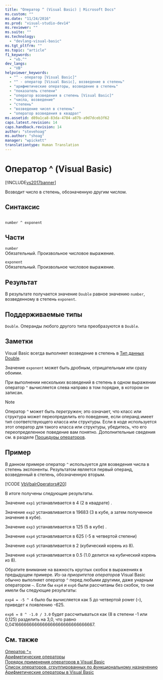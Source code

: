 ```yaml
---
title: "Оператор ^ (Visual Basic) | Microsoft Docs"
ms.custom: ""
ms.date: "11/24/2016"
ms.prod: "visual-studio-dev14"
ms.reviewer: ""
ms.suite: ""
ms.technology: 
  - "devlang-visual-basic"
ms.tgt_pltfrm: ""
ms.topic: "article"
f1_keywords: 
  - "vb.^"
dev_langs: 
  - "VB"
helpviewer_keywords: 
  - "^ - оператор [Visual Basic]"
  - "^ - оператор [Visual Basic], возведение в степень"
  - "арифметические операторы, возведение в степень"
  - "показатель степени"
  - "оператор возведения в степень [Visual Basic]"
  - "числа, возведение"
  - "степень"
  - "возведение чисел в степень"
  - "оператор возведения в квадрат"
ms.assetid: d89a1ca8-83da-4784-a87b-a9d7dceb3f62
caps.latest.revision: 14
caps.handback.revision: 14
author: "stevehoag"
ms.author: "shoag"
manager: "wpickett"
translationtype: Human Translation
---
```

# Оператор ^ (Visual Basic)
[!INCLUDE[vs2017banner](../../../csharp/includes/vs2017banner.md)]

Возводит число в степень, обозначенную другим числом.  
  
## Синтаксис  
  
```  
  
number ^ exponent  
```  
  
## Части  
 `number`  
 Обязательный.  Произвольное числовое выражение.  
  
 `exponent`  
 Обязательный.  Произвольное числовое выражение.  
  
## Результат  
 В результате получается значение `Double` равное значению `number`, возведенному в степень `exponent`.  
  
## Поддерживаемые типы  
 `Double`.  Операнды любого другого типа преобразуются в `Double`.  
  
## Заметки  
 Visual Basic всегда выполняет возведение в степень в [Тип данных Double](../../../visual-basic/language-reference/data-types/double-data-type.md).  
  
 Значение `exponent` может быть дробным, отрицательным или сразу обоими.  
  
 При выполнении нескольких возведений в степень в одном выражении оператор `^` вычисляется слева направо в том порядке, в котором он записан.  
  
> [!NOTE]
>  Оператор `^` может быть *перегружен*; это означает, что класс или структура может переопределить его поведение, если операнд имеет тип соответствующего класса или структуры.  Если в коде используется этот оператор для такого класса или структуры, убедитесь, что его переопределенное поведение вам понятно.  Дополнительные сведения см. в разделе [Процедуры операторов](../../../visual-basic/programming-guide/language-features/procedures/operator-procedures.md).  
  
## Пример  
 В данном примере оператор `^` используется для возведения числа в степень экспоненты.  Результатом является первый операнд, возведенный в степень, обозначенную вторым.  
  
 [!CODE [VbVbalrOperators#20](../CodeSnippet/VS_Snippets_VBCSharp/VbVbalrOperators#20)]  
  
 В итоге получены следующие результаты.  
  
 Значение `exp1` устанавливается в 4 \(2 в квадрате\) .  
  
 Значение `exp2` устанавливается в 19683 \(3 в кубе, а затем полученное значение в кубе\).  
  
 Значение `exp3` устанавливается в 125 \(5 в кубе\) .  
  
 Значение `exp4` устанавливается в 625 \(\-5 в четвертой степени\)  
  
 Значение `exp5` устанавливается в 2 \(кубический корень из 8\).  
  
 Значение `exp6` устанавливается в 0.5 \(1.0 делится на кубический корень из 8\).  
  
 Обратите внимание на важность круглых скобок в выражениях в предыдущем примере.  Из\-за *приоритетов операторов* Visual Basic обычно выполняет оператор `^` перед любыми другими, даже унарным оператором `–`.  Если бы `exp4` и `exp6` были рассчитаны без скобок, то они имели бы следующие результаты:  
  
 `exp4 = -5 ^ 4` было бы вычисляется как 5 до четвертой power \(–\), приведет к появлению \-625.  
  
 `exp6 = 8 ^ -1.0 / 3.0` будет рассчитываться как \(8 в степени \-1 или 0,125\) разделить на 3,0, что равно 0,041666666666666666666666666666667.  
  
## См. также  
 [Оператор ^\=](../../../visual-basic/language-reference/operators/exponentiation-assignment-operator.md)   
 [Арифметические операторы](../../../visual-basic/language-reference/operators/arithmetic-operators.md)   
 [Порядок применения операторов в Visual Basic](../../../visual-basic/language-reference/operators/operator-precedence.md)   
 [Список операторов, сгруппированных по функциональному назначению](../../../visual-basic/language-reference/operators/operators-listed-by-functionality.md)   
 [Арифметические операторы в Visual Basic](../../../visual-basic/programming-guide/language-features/operators-and-expressions/arithmetic-operators.md)